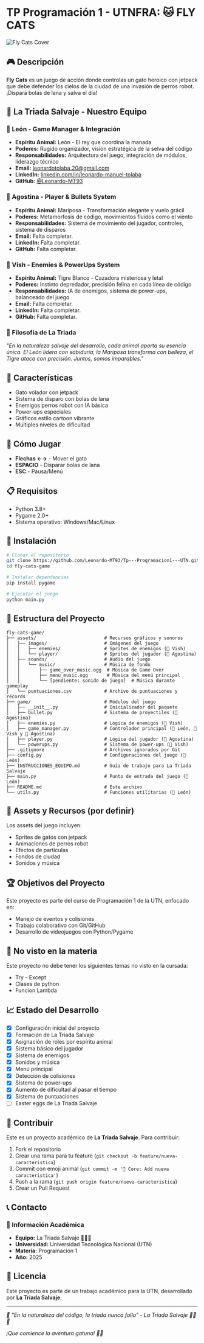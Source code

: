 # TP Programación 1 - UTNFRA: 🐱 FLY CATS

![Fly Cats Cover](assets/images/portada.png)

## 🎮 Descripción

**Fly Cats** es un juego de acción donde controlas un gato heroico con jetpack que debe defender los cielos de la ciudad de una invasión de perros robot. ¡Dispara bolas de lana y salva el día!

## 🌟 La Triada Salvaje - Nuestro Equipo

### 🦁 León - Game Manager & Integración
- **Espíritu Animal:** León - El rey que coordina la manada
- **Poderes:** Rugido organizador, visión estratégica de la selva del código
- **Responsabilidades:** Arquitectura del juego, integración de módulos, liderazgo técnico
- **Email:** [leonardotolaba.20@gmail.com](mailto:leonardotolaba.20@gmail.com)
- **LinkedIn:** [linkedin.com/in/leonardo-manuel-tolaba](https://www.linkedin.com/in/leonardo-manuel-tolaba/)
- **GitHub:** [@Leonardo-MT93](https://github.com/Leonardo-MT93)

### 🦋 Agostina - Player & Bullets System  
- **Espíritu Animal:** Mariposa - Transformación elegante y vuelo grácil
- **Poderes:** Metamorfosis de código, movimientos fluidos como el viento
- **Responsabilidades:** Sistema de movimiento del jugador, controles, sistema de disparos
- **Email:** Falta completar.
- **LinkedIn:** Falta completar.
- **GitHub:** Falta completar.

### 🐅 Vish - Enemies & PowerUps System
- **Espíritu Animal:** Tigre Blanco - Cazadora misteriosa y letal
- **Poderes:** Instinto depredador, precisión felina en cada línea de código
- **Responsabilidades:** IA de enemigos, sistema de power-ups, balanceado del juego
- **Email:**  Falta completar.
- **LinkedIn:**  Falta completar.
- **GitHub:** Falta completar.

### 🐾 Filosofía de La Triada
*"En la naturaleza salvaje del desarrollo, cada animal aporta su esencia única. El León lidera con sabiduría, la Mariposa transforma con belleza, el Tigre ataca con precisión. Juntos, somos imparables."*

## 🚀 Características

- Gato volador con jetpack
- Sistema de disparo con bolas de lana
- Enemigos perros robot con IA básica
- Power-ups especiales
- Gráficos estilo cartoon vibrante
- Múltiples niveles de dificultad

## 🎯 Cómo Jugar

- **Flechas ←→** - Mover el gato
- **ESPACIO** - Disparar bolas de lana
- **ESC** - Pausa/Menú

## 📋 Requisitos

- Python 3.8+
- Pygame 2.0+
- Sistema operativo: Windows/Mac/Linux

## 🔧 Instalación

```bash
# Clonar el repositorio
git clone https://github.com/Leonardo-MT93/Tp---Programacion1---UTN.git fly-cats-game
cd fly-cats-game

# Instalar dependencias
pip install pygame

# Ejecutar el juego
python main.py
```

## 📁 Estructura del Proyecto

```
fly-cats-game/
├── assets/                         # Recursos gráficos y sonoros
│   ├── images/                     # Imágenes del juego
│   │   ├── enemies/                # Sprites de enemigos (🐅 Vish)
│   │   └── player/                 # Sprites del jugador (🦋 Agostina)
│   ├── sounds/                     # Audio del juego
│   │   └── music/                  # Música de fondo
│   │       ├── game_over_music.ogg  # Música de Game Over
│   │       ├── menu_music.ogg       # Música del menú principal
│   │       └── [pendiente: sonido de juego]  # Música durante gameplay
│   └── puntuaciones.csv            # Archivo de puntuaciones y récords
├── game/                           # Módulos del juego
│   ├── __init__.py                 # Inicializador del paquete
│   ├── bullet.py                   # Sistema de proyectiles (🦋 Agostina)
│   ├── enemies.py                  # Lógica de enemigos (🐅 Vish)
│   ├── game_manager.py             # Controlador principal (🦁 León, 🐅 Vish y 🦋 Agostina)
│   ├── player.py                   # Lógica del jugador (🦋 Agostina)
│   └── powerups.py                 # Sistema de power-ups (🐅 Vish)
├── .gitignore                      # Archivos ignorados por Git
├── config.py                       # Configuraciones del juego (🦁 León)
├── INSTRUCCIONES_EQUIPO.md         # Guía de trabajo para La Triada Salvaje
├── main.py                         # Punto de entrada del juego (🦁 León)
├── README.md                       # Este archivo
└── utils.py                        # Funciones utilitarias (🦁 León)
```

## 🎨 Assets y Recursos (por definir)

Los assets del juego incluyen:
- Sprites de gatos con jetpack
- Animaciones de perros robot
- Efectos de partículas
- Fondos de ciudad
- Sonidos y música

## 🏆 Objetivos del Proyecto

Este proyecto es parte del curso de Programación 1 de la UTN, enfocado en:
- Manejo de eventos y colisiones
- Trabajo colaborativo con Git/GitHub
- Desarrollo de videojuegos con Python/Pygame

## 🚫 No visto en la materia

Este proyecto no debe tener los siguientes temas no visto en la cursada:
- Try - Except
- Clases de python
- Funcion Lambda

## 📈 Estado del Desarrollo

- [x] Configuración inicial del proyecto
- [x] Formación de La Triada Salvaje
- [x] Asignación de roles por espíritu animal
- [x] Sistema básico del jugador
- [x] Sistema de enemigos
- [x] Sonidos y música
- [x] Menú principal
- [x] Detección de colisiones
- [x] Sistema de power-ups
- [x] Aumento de dificultad al pasar el tiempo
- [x] Sistema de puntuaciones
- [ ] Easter eggs de La Triada Salvaje

## 🤝 Contribuir

Este es un proyecto académico de **La Triada Salvaje**. Para contribuir:

1. Fork el repositorio
2. Crear una rama para tu feature (`git checkout -b feature/nueva-caracteristica`)
3. Commit con emoji animal (`git commit -m '🦁 Core: Add nueva caracteristica'`)
4. Push a la rama (`git push origin feature/nueva-caracteristica`)
5. Crear un Pull Request

## 📞 Contacto

### 🏫 Información Académica
- **Equipo:** La Triada Salvaje 🦁🦋🐅
- **Universidad:** Universidad Tecnológica Nacional (UTN)
- **Materia:** Programación 1
- **Año:** 2025

## 📄 Licencia

Este proyecto es parte de un trabajo académico para la UTN, desarrollado por **La Triada Salvaje**.

---

*🌟 "En la naturaleza del código, la triada nunca falla" - La Triada Salvaje 🦁🦋🐅*

*¡Que comience la aventura gatuna! 🚀🐱*